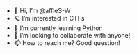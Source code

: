 - 👋 Hi, I’m @affleS-W
- 🪐 I’m interested in CTFs  
- 🌱 I’m currently learning Python
- 💞️ I’m looking to collaborate with anyone!
- 📫 How to reach me? Good question!
<!---
affleS-W/affleS-W is a ✨ special ✨ repository because its `README.md` (this file) appears on your GitHub profile.
You can click the Preview link to take a look at your changes.
--->

